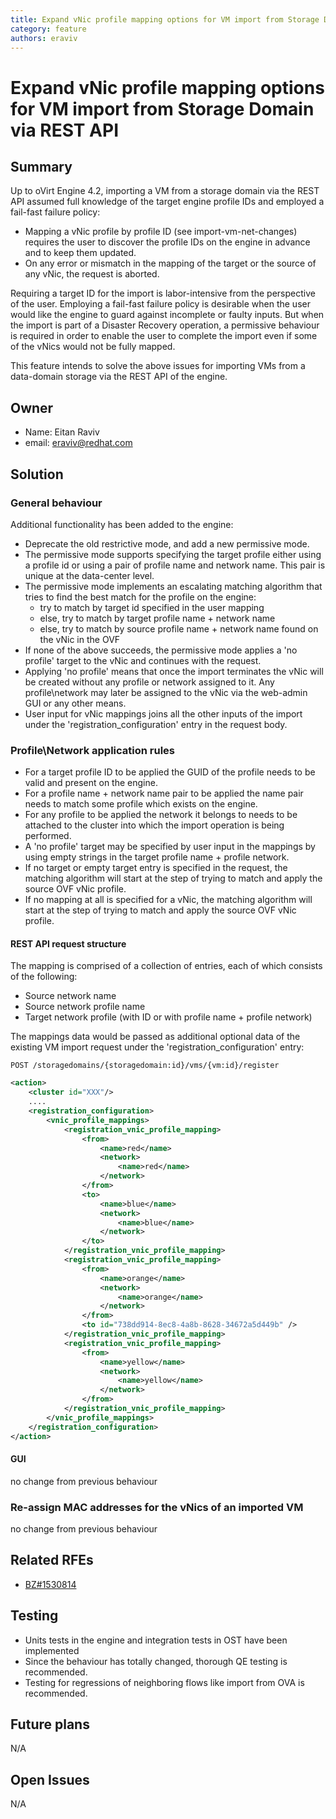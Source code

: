 ```yaml
---
title: Expand vNic profile mapping options for VM import from Storage Domain via REST API
category: feature
authors: eraviv
---
```


# Expand vNic profile mapping options for VM import from Storage Domain via REST API

## Summary

Up to oVirt Engine 4.2, importing a VM from a storage domain via the REST API 
assumed full knowledge of the target engine profile IDs and employed a fail-fast 
failure policy:

* Mapping a vNic profile by profile ID (see import-vm-net-changes) requires the
  user to discover the profile IDs on the engine in advance and to keep them 
  updated.
* On any error or mismatch in the mapping of the target or the source of any vNic, 
  the request is aborted.

Requiring a target ID for the import is labor-intensive from the perspective of
the user.
Employing a fail-fast failure policy is desirable when the user would like the 
engine to guard against incomplete or faulty inputs. But when the import is part 
of a Disaster Recovery operation, a permissive behaviour is required in order to 
enable the user to complete the import even if some of the vNics would not be 
fully mapped. 

This feature intends to solve the above issues for importing VMs from a 
data-domain storage via the REST API of the engine.

## Owner

*   Name: Eitan Raviv
*   email: <eraviv@redhat.com>

## Solution

### General behaviour

Additional functionality has been added to the engine:

* Deprecate the old restrictive mode, and add a new permissive mode.
* The permissive mode supports specifying the target profile either using a
  profile id or using a pair of profile name and network name. This pair is
  unique at the data-center level.
* The permissive mode implements an escalating matching algorithm that tries
   to find the best match for the profile on the engine: 
	* try to match by target id specified in the user mapping
	* else, try to match by target profile name + network name
	* else, try to match by source profile name + network name
	  found on the vNic in the OVF
* If none of the above succeeds, the permissive mode applies a 'no profile' 
  target to the vNic and continues with the request.
* Applying 'no profile' means that once the import terminates the vNic will 
  be created without any profile or network assigned to it. Any profile\network 
  may later be assigned to the vNic via the web-admin GUI or any other means.  
* User input for vNic mappings joins all the other inputs of the import under
  the 'registration_configuration' entry in the request body. 



### Profile\Network application rules
* For a target profile ID to be applied the GUID of the profile needs
  to be valid and present on the engine.
* For a profile name + network name pair to be applied the name pair needs to 
  match some profile which exists on the engine.
* For any profile to be applied the network it belongs to needs to be attached 
  to the cluster into which the import operation is being performed.
* A 'no profile' target may be specified by user input in the mappings by using 
  empty strings in the target profile name + profile network.
* If no target or empty target entry is specified in the request, the matching 
  algorithm will start at the step of trying to match and apply the source OVF
  vNic profile.  
* If no mapping at all is specified for a vNic, the matching algorithm will 
  start at the step of trying to match and apply the source OVF vNic profile.


#### REST API request structure

The mapping is comprised of a collection of entries, each of which consists
of the following:

* Source network name
* Source network profile name
* Target network profile (with ID or with profile name + profile network)

The mappings data would be passed as additional optional data of the 
existing VM import request under the 'registration_configuration' entry:

```
POST /storagedomains/{storagedomain:id}/vms/{vm:id}/register
```

```xml
<action>
    <cluster id="XXX"/>
    ....
    <registration_configuration>
	    <vnic_profile_mappings>
	        <registration_vnic_profile_mapping>
	        	<from>
	        		<name>red</name>
	        		<network>
	        			<name>red</name>
					</network>
				</from>
				<to>
	        		<name>blue</name>
	        		<network>
	        			<name>blue</name>
					</network>
				</to>
	        </registration_vnic_profile_mapping>
	        <registration_vnic_profile_mapping>
	        	<from>
	        		<name>orange</name>
	        		<network>
	        			<name>orange</name>
					</network>
				</from>
				<to id="738dd914-8ec8-4a8b-8628-34672a5d449b" />
	        </registration_vnic_profile_mapping>
	        <registration_vnic_profile_mapping>
	        	<from>
	        		<name>yellow</name>
	        		<network>
	        			<name>yellow</name>
					</network>
				</from>
	        </registration_vnic_profile_mapping>
	    </vnic_profile_mappings>
    </registration_configuration>
</action>
```


#### GUI
no change from previous behaviour


### Re-assign MAC addresses for the vNics of an imported VM
no change from previous behaviour


## Related RFEs
* [BZ#1530814](https://bugzilla.redhat.com/show_bug.cgi?id=1530814)

## Testing

* Units tests in the engine and integration tests in OST have been implemented
* Since the behaviour has totally changed, thorough QE testing is recommended.
* Testing for regressions of neighboring flows like import from OVA is recommended.

## Future plans
N/A
 
## Open Issues
N/A
